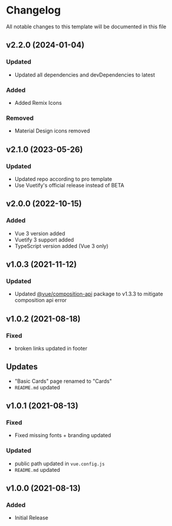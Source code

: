 <!-- Available h3 headings: Added, Fixed, Updated, Removed, Deprecated -->

# Changelog

All notable changes to this template will be documented in this file

## v2.2.0 (2024-01-04)

### Updated

- Updated all dependencies and devDependencies to latest

### Added

- Added Remix Icons

### Removed

- Material Design icons removed

## v2.1.0 (2023-05-26)

### Updated

- Updated repo according to pro template
- Use Vuetify's official release instead of BETA

## v2.0.0 (2022-10-15)

### Added

- Vue 3 version added
- Vuetify 3 support added
- TypeScript version added (Vue 3 only)

## v1.0.3 (2021-11-12)

### Updated

- Updated [@vue/composition-api](https://github.com/vuejs/composition-api) package to v1.3.3 to mitigate composition api error

## v1.0.2 (2021-08-18)

### Fixed

- broken links updated in footer

## Updates

- "Basic Cards" page renamed to "Cards"
- `README.md` updated

## v1.0.1 (2021-08-13)

### Fixed

- Fixed missing fonts + branding updated

### Updated

- public path updated in `vue.config.js`
- `README.md` updated

## v1.0.0 (2021-08-13)

### Added

- Initial Release
